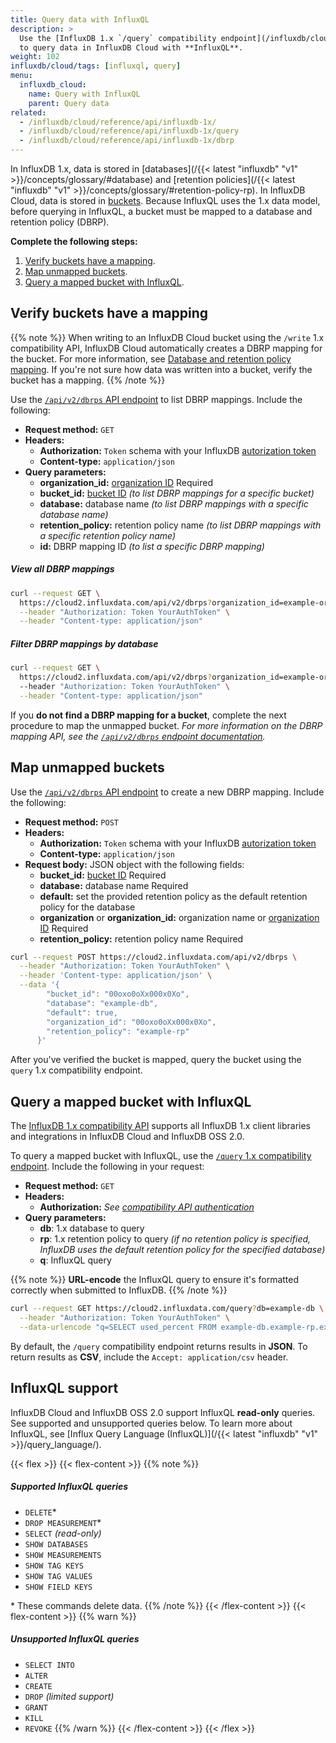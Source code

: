 ```yaml
---
title: Query data with InfluxQL
description: >
  Use the [InfluxDB 1.x `/query` compatibility endpoint](/influxdb/cloud/reference/api/influxdb-1x/query)
  to query data in InfluxDB Cloud with **InfluxQL**.
weight: 102
influxdb/cloud/tags: [influxql, query]
menu:
  influxdb_cloud:
    name: Query with InfluxQL
    parent: Query data
related:
  - /influxdb/cloud/reference/api/influxdb-1x/
  - /influxdb/cloud/reference/api/influxdb-1x/query
  - /influxdb/cloud/reference/api/influxdb-1x/dbrp
---
```


In InfluxDB 1.x, data is stored in [databases](/{{< latest "influxdb" "v1" >}}/concepts/glossary/#database)
and [retention policies](/{{< latest "influxdb" "v1" >}}/concepts/glossary/#retention-policy-rp).
In InfluxDB Cloud, data is stored in [buckets](/influxdb/cloud/reference/glossary/#bucket).
Because InfluxQL uses the 1.x data model, before querying in InfluxQL, a bucket must be mapped to a database and retention policy (DBRP).

**Complete the following steps:**

1. [Verify buckets have a mapping](#verify-buckets-have-a-mapping).
2. [Map unmapped buckets](#map-unmapped-buckets).
3. [Query a mapped bucket with InfluxQL](#query-a-mapped-bucket-with-influxql).

## Verify buckets have a mapping

{{% note %}}
When writing to an InfluxDB Cloud bucket using the `/write` 1.x compatibility API,
InfluxDB Cloud automatically creates a DBRP mapping for the bucket.
For more information, see [Database and retention policy mapping](/influxdb/cloud/reference/api/influxdb-1x/dbrp/).
If you're not sure how data was written into a bucket, verify the bucket has a mapping.
{{% /note %}}

Use the [`/api/v2/dbrps` API endpoint](/influxdb/cloud/api/#operation/GetDBRPs) to list DBRP mappings.
Include the following:

- **Request method:** `GET`
- **Headers:**
  - **Authorization:** `Token` schema with your InfluxDB [autorization token](/influxdb/cloud/security/tokens/)
  - **Content-type:** `application/json`
- **Query parameters:**
  - **organization_id:** [organization ID](/influxdb/cloud/organizations/view-orgs/#view-your-organization-id) <span class="req">Required</span>
  - **bucket_id:** [bucket ID](/influxdb/cloud/organizations/buckets/view-buckets/) _(to list DBRP mappings for a specific bucket)_
  - **database:** database name _(to list DBRP mappings with a specific database name)_
  - **retention_policy:** retention policy name _(to list DBRP mappings with a specific retention policy name)_
  - **id:** DBRP mapping ID _(to list a specific DBRP mapping)_

##### View all DBRP mappings
```sh
curl --request GET \
  https://cloud2.influxdata.com/api/v2/dbrps?organization_id=example-org-id \
  --header "Authorization: Token YourAuthToken" \
  --header "Content-type: application/json"
```

##### Filter DBRP mappings by database
```sh
curl --request GET \
  https://cloud2.influxdata.com/api/v2/dbrps?organization_id=example-org-id&database=example-db \
  --header "Authorization: Token YourAuthToken" \
  --header "Content-type: application/json"
```

If you **do not find a DBRP mapping for a bucket**, complete the next procedure to map the unmapped bucket.
_For more information on the DBRP mapping API, see the [`/api/v2/dbrps` endpoint documentation](/influxdb/cloud/api/#tag/DBRPs)._

## Map unmapped buckets
Use the [`/api/v2/dbrps` API endpoint](/influxdb/cloud/api/#operation/PostDBRP) to create a new DBRP mapping.
Include the following:

- **Request method:** `POST`
- **Headers:**
  - **Authorization:** `Token` schema with your InfluxDB [autorization token](/influxdb/cloud/security/tokens/)
  - **Content-type:** `application/json`
- **Request body:** JSON object with the following fields:
  - **bucket_id:** [bucket ID](/influxdb/cloud/organizations/buckets/view-buckets/) <span class="req">Required</span>
  - **database:** database name <span class="req">Required</span>
  - **default:** set the provided retention policy as the default retention policy for the database
  - **organization** or **organization_id:** organization name or [organization ID](/influxdb/cloud/organizations/view-orgs/#view-your-organization-id) <span class="req">Required</span>
  - **retention_policy:** retention policy name <span class="req">Required</span>

<!--  -->
```sh
curl --request POST https://cloud2.influxdata.com/api/v2/dbrps \
  --header "Authorization: Token YourAuthToken" \
  --header 'Content-type: application/json' \
  --data '{
        "bucket_id": "00oxo0oXx000x0Xo",
        "database": "example-db",
        "default": true,
        "organization_id": "00oxo0oXx000x0Xo",
        "retention_policy": "example-rp"
      }'
```

After you've verified the bucket is mapped, query the bucket using the `query` 1.x compatibility endpoint.

## Query a mapped bucket with InfluxQL

The [InfluxDB 1.x compatibility API](/influxdb/cloud/reference/api/influxdb-1x/) supports
all InfluxDB 1.x client libraries and integrations in InfluxDB Cloud and InfluxDB OSS 2.0.

To query a mapped bucket with InfluxQL, use the [`/query` 1.x compatibility endpoint](/influxdb/cloud/reference/api/influxdb-1x/query/).
Include the following in your request:

- **Request method:** `GET`
- **Headers:**
  - **Authorization:** _See [compatibility API authentication](/influxdb/cloud/reference/api/influxdb-1x/#authentication)_
- **Query parameters:**
  - **db**: 1.x database to query
  - **rp**: 1.x retention policy to query _(if no retention policy is specified, InfluxDB uses the default retention policy for the specified database)_
  - **q**: InfluxQL query

{{% note %}}
**URL-encode** the InfluxQL query to ensure it's formatted correctly when submitted to InfluxDB.
{{% /note %}}

```sh
curl --request GET https://cloud2.influxdata.com/query?db=example-db \
  --header "Authorization: Token YourAuthToken" \
  --data-urlencode "q=SELECT used_percent FROM example-db.example-rp.example-measurement WHERE host=host1"
```

By default, the `/query` compatibility endpoint returns results in **JSON**.
To return results as **CSV**, include the `Accept: application/csv` header.

## InfluxQL support

InfluxDB Cloud and InfluxDB OSS 2.0 support InfluxQL **read-only** queries. See supported and unsupported queries below.
To learn more about InfluxQL, see [Influx Query Language (InfluxQL)](/{{< latest "influxdb" "v1" >}}/query_language/).

{{< flex >}}
{{< flex-content >}}
{{% note %}}
##### Supported InfluxQL queries

- `DELETE`*
- `DROP MEASUREMENT`*
- `SELECT` _(read-only)_
- `SHOW DATABASES`
- `SHOW MEASUREMENTS`
- `SHOW TAG KEYS`
- `SHOW TAG VALUES`
- `SHOW FIELD KEYS`

\* These commands delete data.
{{% /note %}}
{{< /flex-content >}}
{{< flex-content >}}
{{% warn %}}

##### Unsupported InfluxQL queries

- `SELECT INTO`
- `ALTER`
- `CREATE`
- `DROP` _(limited support)_
- `GRANT`
- `KILL`
- `REVOKE`
{{% /warn %}}
{{< /flex-content >}}
{{< /flex >}}